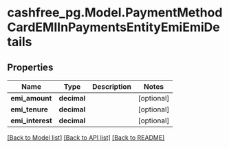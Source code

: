 # cashfree_pg.Model.PaymentMethodCardEMIInPaymentsEntityEmiEmiDetails

## Properties

Name | Type | Description | Notes
------------ | ------------- | ------------- | -------------
**emi_amount** | **decimal** |  | [optional] 
**emi_tenure** | **decimal** |  | [optional] 
**emi_interest** | **decimal** |  | [optional] 

[[Back to Model list]](../README.md#documentation-for-models) [[Back to API list]](../README.md#documentation-for-api-endpoints) [[Back to README]](../README.md)

